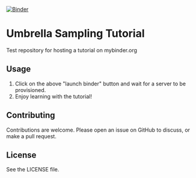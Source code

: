 [![Binder](https://mybinder.org/badge_logo.svg)](https://mybinder.org/v2/gh/ENCCS/gromacs-workshop-installation/HEAD?filepath=tutorial.ipynb)

# Umbrella Sampling Tutorial

Test repository for hosting a tutorial on mybinder.org

## Usage

1. Click on the above "launch binder" button and wait for a server to
   be provisioned.
2. Enjoy learning with the tutorial!

## Contributing

Contributions are welcome. Please open an issue on GitHub to discuss,
or make a pull request.

## License

See the LICENSE file.
